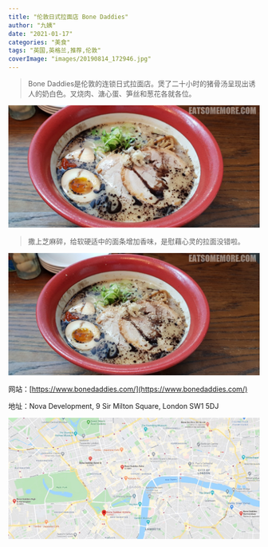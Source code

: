 ```yaml
---
title: "伦敦日式拉面店 Bone Daddies"
author: "九姨"
date: "2021-01-17"
categories: "美食"
tags: "英国,英格兰,推荐,伦敦"
coverImage: "images/20190814_172946.jpg"
---
```


>Bone Daddies是伦敦的连锁日式拉面店。煲了二十小时的猪骨汤呈现出诱人的奶白色。叉烧肉、溏心蛋、笋丝和葱花各就各位。

![Claude Bosi](images/20190814_172946.jpg)

>撒上芝麻碎，给软硬适中的面条增加香味，是慰藉心灵的拉面没错啦。

![Claude Bosi](images/20190814_173005.jpg)


网站：[https://www.bonedaddies.com/](https://www.bonedaddies.com/)

地址：Nova Development, 9 Sir Milton Square, London SW1 5DJ

![Claude Bosi](images/bonedaddies.jpg)
